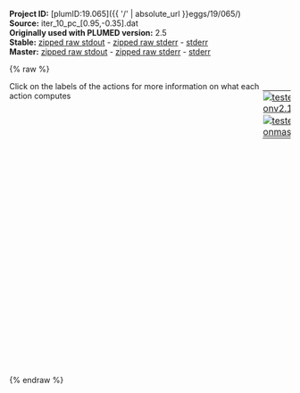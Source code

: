 **Project ID:** [plumID:19.065]({{ '/' | absolute_url }}eggs/19/065/)  
**Source:** iter_10_pc_[0.95,-0.35].dat  
**Originally used with PLUMED version:** 2.5  
**Stable:** [zipped raw stdout](iter_10_pc_[0.95,-0.35].dat.plumed.stdout.txt.zip) - [zipped raw stderr](iter_10_pc_[0.95,-0.35].dat.plumed.stderr.txt.zip) - [stderr](iter_10_pc_[0.95,-0.35].dat.plumed.stderr)  
**Master:** [zipped raw stdout](iter_10_pc_[0.95,-0.35].dat.plumed_master.stdout.txt.zip) - [zipped raw stderr](iter_10_pc_[0.95,-0.35].dat.plumed_master.stderr.txt.zip) - [stderr](iter_10_pc_[0.95,-0.35].dat.plumed_master.stderr)  

{% raw %}
<div style="width: 100%; float:left">
<div style="width: 90%; float:left" id="value_details_data/iter_10_pc_[0.95,-0.35].dat"> Click on the labels of the actions for more information on what each action computes </div>
<div style="width: 10%; float:left"><table><tr><td style="padding:1px"><a href="iter_10_pc_[0.95,-0.35].dat.plumed.stderr"><img src="https://img.shields.io/badge/v2.10-passing-green.svg" alt="tested onv2.10" /></a></td></tr><tr><td style="padding:1px"><a href="iter_10_pc_[0.95,-0.35].dat.plumed_master.stderr"><img src="https://img.shields.io/badge/master-passing-green.svg" alt="tested onmaster" /></a></td></tr></table></div></div>
<pre style="width=97%;">
<b name="data/iter_10_pc_[0.95,-0.35].datcom_1" onclick='showPath("data/iter_10_pc_[0.95,-0.35].dat","data/iter_10_pc_[0.95,-0.35].datcom_1","data/iter_10_pc_[0.95,-0.35].datcom_1","violet")'>com_1</b><span style="display:none;" id="data/iter_10_pc_[0.95,-0.35].datcom_1">The COM action with label <b>com_1</b> calculates the following quantities:<table  align="center" frame="void" width="95%" cellpadding="5%"><tr><td width="5%"><b> Quantity </b>  </td><td width="5%"><b> Type </b>  </td><td><b> Description </b> </td></tr><tr><td width="5%">com_1</td><td width="5%"><font color="violet">atoms</font></td><td>virtual atom calculated by COM action</td></tr></table></span>: <span class="plumedtooltip" style="color:green">COM<span class="right">Calculate the center of mass for a group of atoms. <a href="https://www.plumed.org/doc-master/user-doc/html/_c_o_m.html" style="color:green">More details</a><i></i></span></span> <span class="plumedtooltip">ATOMS<span class="right">the list of atoms which are involved the virtual atom's definition<i></i></span></span>=2,5,7,9,15,17,19
<b name="data/iter_10_pc_[0.95,-0.35].datp_com" onclick='showPath("data/iter_10_pc_[0.95,-0.35].dat","data/iter_10_pc_[0.95,-0.35].datp_com","data/iter_10_pc_[0.95,-0.35].datp_com","black")'>p_com</b><span style="display:none;" id="data/iter_10_pc_[0.95,-0.35].datp_com">The POSITION action with label <b>p_com</b> calculates the following quantities:<table  align="center" frame="void" width="95%" cellpadding="5%"><tr><td width="5%"><b> Quantity </b>  </td><td width="5%"><b> Type </b>  </td><td><b> Description </b> </td></tr><tr><td width="5%">p_com.x</td><td width="5%"><font color="black">scalar</font></td><td>the x-component of the atom position</td></tr><tr><td width="5%">p_com.y</td><td width="5%"><font color="black">scalar</font></td><td>the y-component of the atom position</td></tr><tr><td width="5%">p_com.z</td><td width="5%"><font color="black">scalar</font></td><td>the z-component of the atom position</td></tr></table></span>: <span class="plumedtooltip" style="color:green">POSITION<span class="right">Calculate the components of the position of an atom. <a href="https://www.plumed.org/doc-master/user-doc/html/_p_o_s_i_t_i_o_n.html" style="color:green">More details</a><i></i></span></span> <span class="plumedtooltip">ATOM<span class="right">the atom number<i></i></span></span>=<b name="data/iter_10_pc_[0.95,-0.35].datcom_1">com_1</b>
<b name="data/iter_10_pc_[0.95,-0.35].datp_0" onclick='showPath("data/iter_10_pc_[0.95,-0.35].dat","data/iter_10_pc_[0.95,-0.35].datp_0","data/iter_10_pc_[0.95,-0.35].datp_0","black")'>p_0</b><span style="display:none;" id="data/iter_10_pc_[0.95,-0.35].datp_0">The POSITION action with label <b>p_0</b> calculates the following quantities:<table  align="center" frame="void" width="95%" cellpadding="5%"><tr><td width="5%"><b> Quantity </b>  </td><td width="5%"><b> Type </b>  </td><td><b> Description </b> </td></tr><tr><td width="5%">p_0.x</td><td width="5%"><font color="black">scalar</font></td><td>the x-component of the atom position</td></tr><tr><td width="5%">p_0.y</td><td width="5%"><font color="black">scalar</font></td><td>the y-component of the atom position</td></tr><tr><td width="5%">p_0.z</td><td width="5%"><font color="black">scalar</font></td><td>the z-component of the atom position</td></tr></table></span>: <span class="plumedtooltip" style="color:green">POSITION<span class="right">Calculate the components of the position of an atom. <a href="https://www.plumed.org/doc-master/user-doc/html/_p_o_s_i_t_i_o_n.html" style="color:green">More details</a><i></i></span></span> <span class="plumedtooltip">ATOM<span class="right">the atom number<i></i></span></span>=2
<b name="data/iter_10_pc_[0.95,-0.35].datp_1" onclick='showPath("data/iter_10_pc_[0.95,-0.35].dat","data/iter_10_pc_[0.95,-0.35].datp_1","data/iter_10_pc_[0.95,-0.35].datp_1","black")'>p_1</b><span style="display:none;" id="data/iter_10_pc_[0.95,-0.35].datp_1">The POSITION action with label <b>p_1</b> calculates the following quantities:<table  align="center" frame="void" width="95%" cellpadding="5%"><tr><td width="5%"><b> Quantity </b>  </td><td width="5%"><b> Type </b>  </td><td><b> Description </b> </td></tr><tr><td width="5%">p_1.x</td><td width="5%"><font color="black">scalar</font></td><td>the x-component of the atom position</td></tr><tr><td width="5%">p_1.y</td><td width="5%"><font color="black">scalar</font></td><td>the y-component of the atom position</td></tr><tr><td width="5%">p_1.z</td><td width="5%"><font color="black">scalar</font></td><td>the z-component of the atom position</td></tr></table></span>: <span class="plumedtooltip" style="color:green">POSITION<span class="right">Calculate the components of the position of an atom. <a href="https://www.plumed.org/doc-master/user-doc/html/_p_o_s_i_t_i_o_n.html" style="color:green">More details</a><i></i></span></span> <span class="plumedtooltip">ATOM<span class="right">the atom number<i></i></span></span>=5
<b name="data/iter_10_pc_[0.95,-0.35].datp_2" onclick='showPath("data/iter_10_pc_[0.95,-0.35].dat","data/iter_10_pc_[0.95,-0.35].datp_2","data/iter_10_pc_[0.95,-0.35].datp_2","black")'>p_2</b><span style="display:none;" id="data/iter_10_pc_[0.95,-0.35].datp_2">The POSITION action with label <b>p_2</b> calculates the following quantities:<table  align="center" frame="void" width="95%" cellpadding="5%"><tr><td width="5%"><b> Quantity </b>  </td><td width="5%"><b> Type </b>  </td><td><b> Description </b> </td></tr><tr><td width="5%">p_2.x</td><td width="5%"><font color="black">scalar</font></td><td>the x-component of the atom position</td></tr><tr><td width="5%">p_2.y</td><td width="5%"><font color="black">scalar</font></td><td>the y-component of the atom position</td></tr><tr><td width="5%">p_2.z</td><td width="5%"><font color="black">scalar</font></td><td>the z-component of the atom position</td></tr></table></span>: <span class="plumedtooltip" style="color:green">POSITION<span class="right">Calculate the components of the position of an atom. <a href="https://www.plumed.org/doc-master/user-doc/html/_p_o_s_i_t_i_o_n.html" style="color:green">More details</a><i></i></span></span> <span class="plumedtooltip">ATOM<span class="right">the atom number<i></i></span></span>=7
<b name="data/iter_10_pc_[0.95,-0.35].datp_3" onclick='showPath("data/iter_10_pc_[0.95,-0.35].dat","data/iter_10_pc_[0.95,-0.35].datp_3","data/iter_10_pc_[0.95,-0.35].datp_3","black")'>p_3</b><span style="display:none;" id="data/iter_10_pc_[0.95,-0.35].datp_3">The POSITION action with label <b>p_3</b> calculates the following quantities:<table  align="center" frame="void" width="95%" cellpadding="5%"><tr><td width="5%"><b> Quantity </b>  </td><td width="5%"><b> Type </b>  </td><td><b> Description </b> </td></tr><tr><td width="5%">p_3.x</td><td width="5%"><font color="black">scalar</font></td><td>the x-component of the atom position</td></tr><tr><td width="5%">p_3.y</td><td width="5%"><font color="black">scalar</font></td><td>the y-component of the atom position</td></tr><tr><td width="5%">p_3.z</td><td width="5%"><font color="black">scalar</font></td><td>the z-component of the atom position</td></tr></table></span>: <span class="plumedtooltip" style="color:green">POSITION<span class="right">Calculate the components of the position of an atom. <a href="https://www.plumed.org/doc-master/user-doc/html/_p_o_s_i_t_i_o_n.html" style="color:green">More details</a><i></i></span></span> <span class="plumedtooltip">ATOM<span class="right">the atom number<i></i></span></span>=9
<b name="data/iter_10_pc_[0.95,-0.35].datp_4" onclick='showPath("data/iter_10_pc_[0.95,-0.35].dat","data/iter_10_pc_[0.95,-0.35].datp_4","data/iter_10_pc_[0.95,-0.35].datp_4","black")'>p_4</b><span style="display:none;" id="data/iter_10_pc_[0.95,-0.35].datp_4">The POSITION action with label <b>p_4</b> calculates the following quantities:<table  align="center" frame="void" width="95%" cellpadding="5%"><tr><td width="5%"><b> Quantity </b>  </td><td width="5%"><b> Type </b>  </td><td><b> Description </b> </td></tr><tr><td width="5%">p_4.x</td><td width="5%"><font color="black">scalar</font></td><td>the x-component of the atom position</td></tr><tr><td width="5%">p_4.y</td><td width="5%"><font color="black">scalar</font></td><td>the y-component of the atom position</td></tr><tr><td width="5%">p_4.z</td><td width="5%"><font color="black">scalar</font></td><td>the z-component of the atom position</td></tr></table></span>: <span class="plumedtooltip" style="color:green">POSITION<span class="right">Calculate the components of the position of an atom. <a href="https://www.plumed.org/doc-master/user-doc/html/_p_o_s_i_t_i_o_n.html" style="color:green">More details</a><i></i></span></span> <span class="plumedtooltip">ATOM<span class="right">the atom number<i></i></span></span>=15
<b name="data/iter_10_pc_[0.95,-0.35].datp_5" onclick='showPath("data/iter_10_pc_[0.95,-0.35].dat","data/iter_10_pc_[0.95,-0.35].datp_5","data/iter_10_pc_[0.95,-0.35].datp_5","black")'>p_5</b><span style="display:none;" id="data/iter_10_pc_[0.95,-0.35].datp_5">The POSITION action with label <b>p_5</b> calculates the following quantities:<table  align="center" frame="void" width="95%" cellpadding="5%"><tr><td width="5%"><b> Quantity </b>  </td><td width="5%"><b> Type </b>  </td><td><b> Description </b> </td></tr><tr><td width="5%">p_5.x</td><td width="5%"><font color="black">scalar</font></td><td>the x-component of the atom position</td></tr><tr><td width="5%">p_5.y</td><td width="5%"><font color="black">scalar</font></td><td>the y-component of the atom position</td></tr><tr><td width="5%">p_5.z</td><td width="5%"><font color="black">scalar</font></td><td>the z-component of the atom position</td></tr></table></span>: <span class="plumedtooltip" style="color:green">POSITION<span class="right">Calculate the components of the position of an atom. <a href="https://www.plumed.org/doc-master/user-doc/html/_p_o_s_i_t_i_o_n.html" style="color:green">More details</a><i></i></span></span> <span class="plumedtooltip">ATOM<span class="right">the atom number<i></i></span></span>=17
<b name="data/iter_10_pc_[0.95,-0.35].datp_6" onclick='showPath("data/iter_10_pc_[0.95,-0.35].dat","data/iter_10_pc_[0.95,-0.35].datp_6","data/iter_10_pc_[0.95,-0.35].datp_6","black")'>p_6</b><span style="display:none;" id="data/iter_10_pc_[0.95,-0.35].datp_6">The POSITION action with label <b>p_6</b> calculates the following quantities:<table  align="center" frame="void" width="95%" cellpadding="5%"><tr><td width="5%"><b> Quantity </b>  </td><td width="5%"><b> Type </b>  </td><td><b> Description </b> </td></tr><tr><td width="5%">p_6.x</td><td width="5%"><font color="black">scalar</font></td><td>the x-component of the atom position</td></tr><tr><td width="5%">p_6.y</td><td width="5%"><font color="black">scalar</font></td><td>the y-component of the atom position</td></tr><tr><td width="5%">p_6.z</td><td width="5%"><font color="black">scalar</font></td><td>the z-component of the atom position</td></tr></table></span>: <span class="plumedtooltip" style="color:green">POSITION<span class="right">Calculate the components of the position of an atom. <a href="https://www.plumed.org/doc-master/user-doc/html/_p_o_s_i_t_i_o_n.html" style="color:green">More details</a><i></i></span></span> <span class="plumedtooltip">ATOM<span class="right">the atom number<i></i></span></span>=19
<b name="data/iter_10_pc_[0.95,-0.35].datl_0_out_0" onclick='showPath("data/iter_10_pc_[0.95,-0.35].dat","data/iter_10_pc_[0.95,-0.35].datl_0_out_0","data/iter_10_pc_[0.95,-0.35].datl_0_out_0","black")'>l_0_out_0</b><span style="display:none;" id="data/iter_10_pc_[0.95,-0.35].datl_0_out_0">The COMBINE action with label <b>l_0_out_0</b> calculates the following quantities:<table  align="center" frame="void" width="95%" cellpadding="5%"><tr><td width="5%"><b> Quantity </b>  </td><td width="5%"><b> Type </b>  </td><td><b> Description </b> </td></tr><tr><td width="5%">l_0_out_0</td><td width="5%"><font color="black">scalar</font></td><td>a linear compbination</td></tr></table></span>: <span class="plumedtooltip" style="color:green">COMBINE<span class="right">Calculate a polynomial combination of a set of other variables. <a href="https://www.plumed.org/doc-master/user-doc/html/_c_o_m_b_i_n_e.html" style="color:green">More details</a><i></i></span></span> <span class="plumedtooltip">PERIODIC<span class="right">if the output of your function is periodic then you should specify the periodicity of the function<i></i></span></span>=NO <span class="plumedtooltip">COEFFICIENTS<span class="right"> the coefficients of the arguments in your function<i></i></span></span>=2.000000,-2.000000 <span class="plumedtooltip">ARG<span class="right">the values input to this function<i></i></span></span>=<b name="data/iter_10_pc_[0.95,-0.35].datp_0">p_0.x</b>,<b name="data/iter_10_pc_[0.95,-0.35].datp_com">p_com.x</b>
<b name="data/iter_10_pc_[0.95,-0.35].datl_0_out_1" onclick='showPath("data/iter_10_pc_[0.95,-0.35].dat","data/iter_10_pc_[0.95,-0.35].datl_0_out_1","data/iter_10_pc_[0.95,-0.35].datl_0_out_1","black")'>l_0_out_1</b><span style="display:none;" id="data/iter_10_pc_[0.95,-0.35].datl_0_out_1">The COMBINE action with label <b>l_0_out_1</b> calculates the following quantities:<table  align="center" frame="void" width="95%" cellpadding="5%"><tr><td width="5%"><b> Quantity </b>  </td><td width="5%"><b> Type </b>  </td><td><b> Description </b> </td></tr><tr><td width="5%">l_0_out_1</td><td width="5%"><font color="black">scalar</font></td><td>a linear compbination</td></tr></table></span>: <span class="plumedtooltip" style="color:green">COMBINE<span class="right">Calculate a polynomial combination of a set of other variables. <a href="https://www.plumed.org/doc-master/user-doc/html/_c_o_m_b_i_n_e.html" style="color:green">More details</a><i></i></span></span> <span class="plumedtooltip">PERIODIC<span class="right">if the output of your function is periodic then you should specify the periodicity of the function<i></i></span></span>=NO <span class="plumedtooltip">COEFFICIENTS<span class="right"> the coefficients of the arguments in your function<i></i></span></span>=2.000000,-2.000000 <span class="plumedtooltip">ARG<span class="right">the values input to this function<i></i></span></span>=<b name="data/iter_10_pc_[0.95,-0.35].datp_0">p_0.y</b>,<b name="data/iter_10_pc_[0.95,-0.35].datp_com">p_com.y</b>
<b name="data/iter_10_pc_[0.95,-0.35].datl_0_out_2" onclick='showPath("data/iter_10_pc_[0.95,-0.35].dat","data/iter_10_pc_[0.95,-0.35].datl_0_out_2","data/iter_10_pc_[0.95,-0.35].datl_0_out_2","black")'>l_0_out_2</b><span style="display:none;" id="data/iter_10_pc_[0.95,-0.35].datl_0_out_2">The COMBINE action with label <b>l_0_out_2</b> calculates the following quantities:<table  align="center" frame="void" width="95%" cellpadding="5%"><tr><td width="5%"><b> Quantity </b>  </td><td width="5%"><b> Type </b>  </td><td><b> Description </b> </td></tr><tr><td width="5%">l_0_out_2</td><td width="5%"><font color="black">scalar</font></td><td>a linear compbination</td></tr></table></span>: <span class="plumedtooltip" style="color:green">COMBINE<span class="right">Calculate a polynomial combination of a set of other variables. <a href="https://www.plumed.org/doc-master/user-doc/html/_c_o_m_b_i_n_e.html" style="color:green">More details</a><i></i></span></span> <span class="plumedtooltip">PERIODIC<span class="right">if the output of your function is periodic then you should specify the periodicity of the function<i></i></span></span>=NO <span class="plumedtooltip">COEFFICIENTS<span class="right"> the coefficients of the arguments in your function<i></i></span></span>=2.000000,-2.000000 <span class="plumedtooltip">ARG<span class="right">the values input to this function<i></i></span></span>=<b name="data/iter_10_pc_[0.95,-0.35].datp_0">p_0.z</b>,<b name="data/iter_10_pc_[0.95,-0.35].datp_com">p_com.z</b>
<b name="data/iter_10_pc_[0.95,-0.35].datl_0_out_3" onclick='showPath("data/iter_10_pc_[0.95,-0.35].dat","data/iter_10_pc_[0.95,-0.35].datl_0_out_3","data/iter_10_pc_[0.95,-0.35].datl_0_out_3","black")'>l_0_out_3</b><span style="display:none;" id="data/iter_10_pc_[0.95,-0.35].datl_0_out_3">The COMBINE action with label <b>l_0_out_3</b> calculates the following quantities:<table  align="center" frame="void" width="95%" cellpadding="5%"><tr><td width="5%"><b> Quantity </b>  </td><td width="5%"><b> Type </b>  </td><td><b> Description </b> </td></tr><tr><td width="5%">l_0_out_3</td><td width="5%"><font color="black">scalar</font></td><td>a linear compbination</td></tr></table></span>: <span class="plumedtooltip" style="color:green">COMBINE<span class="right">Calculate a polynomial combination of a set of other variables. <a href="https://www.plumed.org/doc-master/user-doc/html/_c_o_m_b_i_n_e.html" style="color:green">More details</a><i></i></span></span> <span class="plumedtooltip">PERIODIC<span class="right">if the output of your function is periodic then you should specify the periodicity of the function<i></i></span></span>=NO <span class="plumedtooltip">COEFFICIENTS<span class="right"> the coefficients of the arguments in your function<i></i></span></span>=2.000000,-2.000000 <span class="plumedtooltip">ARG<span class="right">the values input to this function<i></i></span></span>=<b name="data/iter_10_pc_[0.95,-0.35].datp_1">p_1.x</b>,<b name="data/iter_10_pc_[0.95,-0.35].datp_com">p_com.x</b>
<b name="data/iter_10_pc_[0.95,-0.35].datl_0_out_4" onclick='showPath("data/iter_10_pc_[0.95,-0.35].dat","data/iter_10_pc_[0.95,-0.35].datl_0_out_4","data/iter_10_pc_[0.95,-0.35].datl_0_out_4","black")'>l_0_out_4</b><span style="display:none;" id="data/iter_10_pc_[0.95,-0.35].datl_0_out_4">The COMBINE action with label <b>l_0_out_4</b> calculates the following quantities:<table  align="center" frame="void" width="95%" cellpadding="5%"><tr><td width="5%"><b> Quantity </b>  </td><td width="5%"><b> Type </b>  </td><td><b> Description </b> </td></tr><tr><td width="5%">l_0_out_4</td><td width="5%"><font color="black">scalar</font></td><td>a linear compbination</td></tr></table></span>: <span class="plumedtooltip" style="color:green">COMBINE<span class="right">Calculate a polynomial combination of a set of other variables. <a href="https://www.plumed.org/doc-master/user-doc/html/_c_o_m_b_i_n_e.html" style="color:green">More details</a><i></i></span></span> <span class="plumedtooltip">PERIODIC<span class="right">if the output of your function is periodic then you should specify the periodicity of the function<i></i></span></span>=NO <span class="plumedtooltip">COEFFICIENTS<span class="right"> the coefficients of the arguments in your function<i></i></span></span>=2.000000,-2.000000 <span class="plumedtooltip">ARG<span class="right">the values input to this function<i></i></span></span>=<b name="data/iter_10_pc_[0.95,-0.35].datp_1">p_1.y</b>,<b name="data/iter_10_pc_[0.95,-0.35].datp_com">p_com.y</b>
<b name="data/iter_10_pc_[0.95,-0.35].datl_0_out_5" onclick='showPath("data/iter_10_pc_[0.95,-0.35].dat","data/iter_10_pc_[0.95,-0.35].datl_0_out_5","data/iter_10_pc_[0.95,-0.35].datl_0_out_5","black")'>l_0_out_5</b><span style="display:none;" id="data/iter_10_pc_[0.95,-0.35].datl_0_out_5">The COMBINE action with label <b>l_0_out_5</b> calculates the following quantities:<table  align="center" frame="void" width="95%" cellpadding="5%"><tr><td width="5%"><b> Quantity </b>  </td><td width="5%"><b> Type </b>  </td><td><b> Description </b> </td></tr><tr><td width="5%">l_0_out_5</td><td width="5%"><font color="black">scalar</font></td><td>a linear compbination</td></tr></table></span>: <span class="plumedtooltip" style="color:green">COMBINE<span class="right">Calculate a polynomial combination of a set of other variables. <a href="https://www.plumed.org/doc-master/user-doc/html/_c_o_m_b_i_n_e.html" style="color:green">More details</a><i></i></span></span> <span class="plumedtooltip">PERIODIC<span class="right">if the output of your function is periodic then you should specify the periodicity of the function<i></i></span></span>=NO <span class="plumedtooltip">COEFFICIENTS<span class="right"> the coefficients of the arguments in your function<i></i></span></span>=2.000000,-2.000000 <span class="plumedtooltip">ARG<span class="right">the values input to this function<i></i></span></span>=<b name="data/iter_10_pc_[0.95,-0.35].datp_1">p_1.z</b>,<b name="data/iter_10_pc_[0.95,-0.35].datp_com">p_com.z</b>
<b name="data/iter_10_pc_[0.95,-0.35].datl_0_out_6" onclick='showPath("data/iter_10_pc_[0.95,-0.35].dat","data/iter_10_pc_[0.95,-0.35].datl_0_out_6","data/iter_10_pc_[0.95,-0.35].datl_0_out_6","black")'>l_0_out_6</b><span style="display:none;" id="data/iter_10_pc_[0.95,-0.35].datl_0_out_6">The COMBINE action with label <b>l_0_out_6</b> calculates the following quantities:<table  align="center" frame="void" width="95%" cellpadding="5%"><tr><td width="5%"><b> Quantity </b>  </td><td width="5%"><b> Type </b>  </td><td><b> Description </b> </td></tr><tr><td width="5%">l_0_out_6</td><td width="5%"><font color="black">scalar</font></td><td>a linear compbination</td></tr></table></span>: <span class="plumedtooltip" style="color:green">COMBINE<span class="right">Calculate a polynomial combination of a set of other variables. <a href="https://www.plumed.org/doc-master/user-doc/html/_c_o_m_b_i_n_e.html" style="color:green">More details</a><i></i></span></span> <span class="plumedtooltip">PERIODIC<span class="right">if the output of your function is periodic then you should specify the periodicity of the function<i></i></span></span>=NO <span class="plumedtooltip">COEFFICIENTS<span class="right"> the coefficients of the arguments in your function<i></i></span></span>=2.000000,-2.000000 <span class="plumedtooltip">ARG<span class="right">the values input to this function<i></i></span></span>=<b name="data/iter_10_pc_[0.95,-0.35].datp_2">p_2.x</b>,<b name="data/iter_10_pc_[0.95,-0.35].datp_com">p_com.x</b>
<b name="data/iter_10_pc_[0.95,-0.35].datl_0_out_7" onclick='showPath("data/iter_10_pc_[0.95,-0.35].dat","data/iter_10_pc_[0.95,-0.35].datl_0_out_7","data/iter_10_pc_[0.95,-0.35].datl_0_out_7","black")'>l_0_out_7</b><span style="display:none;" id="data/iter_10_pc_[0.95,-0.35].datl_0_out_7">The COMBINE action with label <b>l_0_out_7</b> calculates the following quantities:<table  align="center" frame="void" width="95%" cellpadding="5%"><tr><td width="5%"><b> Quantity </b>  </td><td width="5%"><b> Type </b>  </td><td><b> Description </b> </td></tr><tr><td width="5%">l_0_out_7</td><td width="5%"><font color="black">scalar</font></td><td>a linear compbination</td></tr></table></span>: <span class="plumedtooltip" style="color:green">COMBINE<span class="right">Calculate a polynomial combination of a set of other variables. <a href="https://www.plumed.org/doc-master/user-doc/html/_c_o_m_b_i_n_e.html" style="color:green">More details</a><i></i></span></span> <span class="plumedtooltip">PERIODIC<span class="right">if the output of your function is periodic then you should specify the periodicity of the function<i></i></span></span>=NO <span class="plumedtooltip">COEFFICIENTS<span class="right"> the coefficients of the arguments in your function<i></i></span></span>=2.000000,-2.000000 <span class="plumedtooltip">ARG<span class="right">the values input to this function<i></i></span></span>=<b name="data/iter_10_pc_[0.95,-0.35].datp_2">p_2.y</b>,<b name="data/iter_10_pc_[0.95,-0.35].datp_com">p_com.y</b>
<b name="data/iter_10_pc_[0.95,-0.35].datl_0_out_8" onclick='showPath("data/iter_10_pc_[0.95,-0.35].dat","data/iter_10_pc_[0.95,-0.35].datl_0_out_8","data/iter_10_pc_[0.95,-0.35].datl_0_out_8","black")'>l_0_out_8</b><span style="display:none;" id="data/iter_10_pc_[0.95,-0.35].datl_0_out_8">The COMBINE action with label <b>l_0_out_8</b> calculates the following quantities:<table  align="center" frame="void" width="95%" cellpadding="5%"><tr><td width="5%"><b> Quantity </b>  </td><td width="5%"><b> Type </b>  </td><td><b> Description </b> </td></tr><tr><td width="5%">l_0_out_8</td><td width="5%"><font color="black">scalar</font></td><td>a linear compbination</td></tr></table></span>: <span class="plumedtooltip" style="color:green">COMBINE<span class="right">Calculate a polynomial combination of a set of other variables. <a href="https://www.plumed.org/doc-master/user-doc/html/_c_o_m_b_i_n_e.html" style="color:green">More details</a><i></i></span></span> <span class="plumedtooltip">PERIODIC<span class="right">if the output of your function is periodic then you should specify the periodicity of the function<i></i></span></span>=NO <span class="plumedtooltip">COEFFICIENTS<span class="right"> the coefficients of the arguments in your function<i></i></span></span>=2.000000,-2.000000 <span class="plumedtooltip">ARG<span class="right">the values input to this function<i></i></span></span>=<b name="data/iter_10_pc_[0.95,-0.35].datp_2">p_2.z</b>,<b name="data/iter_10_pc_[0.95,-0.35].datp_com">p_com.z</b>
<b name="data/iter_10_pc_[0.95,-0.35].datl_0_out_9" onclick='showPath("data/iter_10_pc_[0.95,-0.35].dat","data/iter_10_pc_[0.95,-0.35].datl_0_out_9","data/iter_10_pc_[0.95,-0.35].datl_0_out_9","black")'>l_0_out_9</b><span style="display:none;" id="data/iter_10_pc_[0.95,-0.35].datl_0_out_9">The COMBINE action with label <b>l_0_out_9</b> calculates the following quantities:<table  align="center" frame="void" width="95%" cellpadding="5%"><tr><td width="5%"><b> Quantity </b>  </td><td width="5%"><b> Type </b>  </td><td><b> Description </b> </td></tr><tr><td width="5%">l_0_out_9</td><td width="5%"><font color="black">scalar</font></td><td>a linear compbination</td></tr></table></span>: <span class="plumedtooltip" style="color:green">COMBINE<span class="right">Calculate a polynomial combination of a set of other variables. <a href="https://www.plumed.org/doc-master/user-doc/html/_c_o_m_b_i_n_e.html" style="color:green">More details</a><i></i></span></span> <span class="plumedtooltip">PERIODIC<span class="right">if the output of your function is periodic then you should specify the periodicity of the function<i></i></span></span>=NO <span class="plumedtooltip">COEFFICIENTS<span class="right"> the coefficients of the arguments in your function<i></i></span></span>=2.000000,-2.000000 <span class="plumedtooltip">ARG<span class="right">the values input to this function<i></i></span></span>=<b name="data/iter_10_pc_[0.95,-0.35].datp_3">p_3.x</b>,<b name="data/iter_10_pc_[0.95,-0.35].datp_com">p_com.x</b>
<b name="data/iter_10_pc_[0.95,-0.35].datl_0_out_10" onclick='showPath("data/iter_10_pc_[0.95,-0.35].dat","data/iter_10_pc_[0.95,-0.35].datl_0_out_10","data/iter_10_pc_[0.95,-0.35].datl_0_out_10","black")'>l_0_out_10</b><span style="display:none;" id="data/iter_10_pc_[0.95,-0.35].datl_0_out_10">The COMBINE action with label <b>l_0_out_10</b> calculates the following quantities:<table  align="center" frame="void" width="95%" cellpadding="5%"><tr><td width="5%"><b> Quantity </b>  </td><td width="5%"><b> Type </b>  </td><td><b> Description </b> </td></tr><tr><td width="5%">l_0_out_10</td><td width="5%"><font color="black">scalar</font></td><td>a linear compbination</td></tr></table></span>: <span class="plumedtooltip" style="color:green">COMBINE<span class="right">Calculate a polynomial combination of a set of other variables. <a href="https://www.plumed.org/doc-master/user-doc/html/_c_o_m_b_i_n_e.html" style="color:green">More details</a><i></i></span></span> <span class="plumedtooltip">PERIODIC<span class="right">if the output of your function is periodic then you should specify the periodicity of the function<i></i></span></span>=NO <span class="plumedtooltip">COEFFICIENTS<span class="right"> the coefficients of the arguments in your function<i></i></span></span>=2.000000,-2.000000 <span class="plumedtooltip">ARG<span class="right">the values input to this function<i></i></span></span>=<b name="data/iter_10_pc_[0.95,-0.35].datp_3">p_3.y</b>,<b name="data/iter_10_pc_[0.95,-0.35].datp_com">p_com.y</b>
<b name="data/iter_10_pc_[0.95,-0.35].datl_0_out_11" onclick='showPath("data/iter_10_pc_[0.95,-0.35].dat","data/iter_10_pc_[0.95,-0.35].datl_0_out_11","data/iter_10_pc_[0.95,-0.35].datl_0_out_11","black")'>l_0_out_11</b><span style="display:none;" id="data/iter_10_pc_[0.95,-0.35].datl_0_out_11">The COMBINE action with label <b>l_0_out_11</b> calculates the following quantities:<table  align="center" frame="void" width="95%" cellpadding="5%"><tr><td width="5%"><b> Quantity </b>  </td><td width="5%"><b> Type </b>  </td><td><b> Description </b> </td></tr><tr><td width="5%">l_0_out_11</td><td width="5%"><font color="black">scalar</font></td><td>a linear compbination</td></tr></table></span>: <span class="plumedtooltip" style="color:green">COMBINE<span class="right">Calculate a polynomial combination of a set of other variables. <a href="https://www.plumed.org/doc-master/user-doc/html/_c_o_m_b_i_n_e.html" style="color:green">More details</a><i></i></span></span> <span class="plumedtooltip">PERIODIC<span class="right">if the output of your function is periodic then you should specify the periodicity of the function<i></i></span></span>=NO <span class="plumedtooltip">COEFFICIENTS<span class="right"> the coefficients of the arguments in your function<i></i></span></span>=2.000000,-2.000000 <span class="plumedtooltip">ARG<span class="right">the values input to this function<i></i></span></span>=<b name="data/iter_10_pc_[0.95,-0.35].datp_3">p_3.z</b>,<b name="data/iter_10_pc_[0.95,-0.35].datp_com">p_com.z</b>
<b name="data/iter_10_pc_[0.95,-0.35].datl_0_out_12" onclick='showPath("data/iter_10_pc_[0.95,-0.35].dat","data/iter_10_pc_[0.95,-0.35].datl_0_out_12","data/iter_10_pc_[0.95,-0.35].datl_0_out_12","black")'>l_0_out_12</b><span style="display:none;" id="data/iter_10_pc_[0.95,-0.35].datl_0_out_12">The COMBINE action with label <b>l_0_out_12</b> calculates the following quantities:<table  align="center" frame="void" width="95%" cellpadding="5%"><tr><td width="5%"><b> Quantity </b>  </td><td width="5%"><b> Type </b>  </td><td><b> Description </b> </td></tr><tr><td width="5%">l_0_out_12</td><td width="5%"><font color="black">scalar</font></td><td>a linear compbination</td></tr></table></span>: <span class="plumedtooltip" style="color:green">COMBINE<span class="right">Calculate a polynomial combination of a set of other variables. <a href="https://www.plumed.org/doc-master/user-doc/html/_c_o_m_b_i_n_e.html" style="color:green">More details</a><i></i></span></span> <span class="plumedtooltip">PERIODIC<span class="right">if the output of your function is periodic then you should specify the periodicity of the function<i></i></span></span>=NO <span class="plumedtooltip">COEFFICIENTS<span class="right"> the coefficients of the arguments in your function<i></i></span></span>=2.000000,-2.000000 <span class="plumedtooltip">ARG<span class="right">the values input to this function<i></i></span></span>=<b name="data/iter_10_pc_[0.95,-0.35].datp_4">p_4.x</b>,<b name="data/iter_10_pc_[0.95,-0.35].datp_com">p_com.x</b>
<b name="data/iter_10_pc_[0.95,-0.35].datl_0_out_13" onclick='showPath("data/iter_10_pc_[0.95,-0.35].dat","data/iter_10_pc_[0.95,-0.35].datl_0_out_13","data/iter_10_pc_[0.95,-0.35].datl_0_out_13","black")'>l_0_out_13</b><span style="display:none;" id="data/iter_10_pc_[0.95,-0.35].datl_0_out_13">The COMBINE action with label <b>l_0_out_13</b> calculates the following quantities:<table  align="center" frame="void" width="95%" cellpadding="5%"><tr><td width="5%"><b> Quantity </b>  </td><td width="5%"><b> Type </b>  </td><td><b> Description </b> </td></tr><tr><td width="5%">l_0_out_13</td><td width="5%"><font color="black">scalar</font></td><td>a linear compbination</td></tr></table></span>: <span class="plumedtooltip" style="color:green">COMBINE<span class="right">Calculate a polynomial combination of a set of other variables. <a href="https://www.plumed.org/doc-master/user-doc/html/_c_o_m_b_i_n_e.html" style="color:green">More details</a><i></i></span></span> <span class="plumedtooltip">PERIODIC<span class="right">if the output of your function is periodic then you should specify the periodicity of the function<i></i></span></span>=NO <span class="plumedtooltip">COEFFICIENTS<span class="right"> the coefficients of the arguments in your function<i></i></span></span>=2.000000,-2.000000 <span class="plumedtooltip">ARG<span class="right">the values input to this function<i></i></span></span>=<b name="data/iter_10_pc_[0.95,-0.35].datp_4">p_4.y</b>,<b name="data/iter_10_pc_[0.95,-0.35].datp_com">p_com.y</b>
<b name="data/iter_10_pc_[0.95,-0.35].datl_0_out_14" onclick='showPath("data/iter_10_pc_[0.95,-0.35].dat","data/iter_10_pc_[0.95,-0.35].datl_0_out_14","data/iter_10_pc_[0.95,-0.35].datl_0_out_14","black")'>l_0_out_14</b><span style="display:none;" id="data/iter_10_pc_[0.95,-0.35].datl_0_out_14">The COMBINE action with label <b>l_0_out_14</b> calculates the following quantities:<table  align="center" frame="void" width="95%" cellpadding="5%"><tr><td width="5%"><b> Quantity </b>  </td><td width="5%"><b> Type </b>  </td><td><b> Description </b> </td></tr><tr><td width="5%">l_0_out_14</td><td width="5%"><font color="black">scalar</font></td><td>a linear compbination</td></tr></table></span>: <span class="plumedtooltip" style="color:green">COMBINE<span class="right">Calculate a polynomial combination of a set of other variables. <a href="https://www.plumed.org/doc-master/user-doc/html/_c_o_m_b_i_n_e.html" style="color:green">More details</a><i></i></span></span> <span class="plumedtooltip">PERIODIC<span class="right">if the output of your function is periodic then you should specify the periodicity of the function<i></i></span></span>=NO <span class="plumedtooltip">COEFFICIENTS<span class="right"> the coefficients of the arguments in your function<i></i></span></span>=2.000000,-2.000000 <span class="plumedtooltip">ARG<span class="right">the values input to this function<i></i></span></span>=<b name="data/iter_10_pc_[0.95,-0.35].datp_4">p_4.z</b>,<b name="data/iter_10_pc_[0.95,-0.35].datp_com">p_com.z</b>
<b name="data/iter_10_pc_[0.95,-0.35].datl_0_out_15" onclick='showPath("data/iter_10_pc_[0.95,-0.35].dat","data/iter_10_pc_[0.95,-0.35].datl_0_out_15","data/iter_10_pc_[0.95,-0.35].datl_0_out_15","black")'>l_0_out_15</b><span style="display:none;" id="data/iter_10_pc_[0.95,-0.35].datl_0_out_15">The COMBINE action with label <b>l_0_out_15</b> calculates the following quantities:<table  align="center" frame="void" width="95%" cellpadding="5%"><tr><td width="5%"><b> Quantity </b>  </td><td width="5%"><b> Type </b>  </td><td><b> Description </b> </td></tr><tr><td width="5%">l_0_out_15</td><td width="5%"><font color="black">scalar</font></td><td>a linear compbination</td></tr></table></span>: <span class="plumedtooltip" style="color:green">COMBINE<span class="right">Calculate a polynomial combination of a set of other variables. <a href="https://www.plumed.org/doc-master/user-doc/html/_c_o_m_b_i_n_e.html" style="color:green">More details</a><i></i></span></span> <span class="plumedtooltip">PERIODIC<span class="right">if the output of your function is periodic then you should specify the periodicity of the function<i></i></span></span>=NO <span class="plumedtooltip">COEFFICIENTS<span class="right"> the coefficients of the arguments in your function<i></i></span></span>=2.000000,-2.000000 <span class="plumedtooltip">ARG<span class="right">the values input to this function<i></i></span></span>=<b name="data/iter_10_pc_[0.95,-0.35].datp_5">p_5.x</b>,<b name="data/iter_10_pc_[0.95,-0.35].datp_com">p_com.x</b>
<b name="data/iter_10_pc_[0.95,-0.35].datl_0_out_16" onclick='showPath("data/iter_10_pc_[0.95,-0.35].dat","data/iter_10_pc_[0.95,-0.35].datl_0_out_16","data/iter_10_pc_[0.95,-0.35].datl_0_out_16","black")'>l_0_out_16</b><span style="display:none;" id="data/iter_10_pc_[0.95,-0.35].datl_0_out_16">The COMBINE action with label <b>l_0_out_16</b> calculates the following quantities:<table  align="center" frame="void" width="95%" cellpadding="5%"><tr><td width="5%"><b> Quantity </b>  </td><td width="5%"><b> Type </b>  </td><td><b> Description </b> </td></tr><tr><td width="5%">l_0_out_16</td><td width="5%"><font color="black">scalar</font></td><td>a linear compbination</td></tr></table></span>: <span class="plumedtooltip" style="color:green">COMBINE<span class="right">Calculate a polynomial combination of a set of other variables. <a href="https://www.plumed.org/doc-master/user-doc/html/_c_o_m_b_i_n_e.html" style="color:green">More details</a><i></i></span></span> <span class="plumedtooltip">PERIODIC<span class="right">if the output of your function is periodic then you should specify the periodicity of the function<i></i></span></span>=NO <span class="plumedtooltip">COEFFICIENTS<span class="right"> the coefficients of the arguments in your function<i></i></span></span>=2.000000,-2.000000 <span class="plumedtooltip">ARG<span class="right">the values input to this function<i></i></span></span>=<b name="data/iter_10_pc_[0.95,-0.35].datp_5">p_5.y</b>,<b name="data/iter_10_pc_[0.95,-0.35].datp_com">p_com.y</b>
<b name="data/iter_10_pc_[0.95,-0.35].datl_0_out_17" onclick='showPath("data/iter_10_pc_[0.95,-0.35].dat","data/iter_10_pc_[0.95,-0.35].datl_0_out_17","data/iter_10_pc_[0.95,-0.35].datl_0_out_17","black")'>l_0_out_17</b><span style="display:none;" id="data/iter_10_pc_[0.95,-0.35].datl_0_out_17">The COMBINE action with label <b>l_0_out_17</b> calculates the following quantities:<table  align="center" frame="void" width="95%" cellpadding="5%"><tr><td width="5%"><b> Quantity </b>  </td><td width="5%"><b> Type </b>  </td><td><b> Description </b> </td></tr><tr><td width="5%">l_0_out_17</td><td width="5%"><font color="black">scalar</font></td><td>a linear compbination</td></tr></table></span>: <span class="plumedtooltip" style="color:green">COMBINE<span class="right">Calculate a polynomial combination of a set of other variables. <a href="https://www.plumed.org/doc-master/user-doc/html/_c_o_m_b_i_n_e.html" style="color:green">More details</a><i></i></span></span> <span class="plumedtooltip">PERIODIC<span class="right">if the output of your function is periodic then you should specify the periodicity of the function<i></i></span></span>=NO <span class="plumedtooltip">COEFFICIENTS<span class="right"> the coefficients of the arguments in your function<i></i></span></span>=2.000000,-2.000000 <span class="plumedtooltip">ARG<span class="right">the values input to this function<i></i></span></span>=<b name="data/iter_10_pc_[0.95,-0.35].datp_5">p_5.z</b>,<b name="data/iter_10_pc_[0.95,-0.35].datp_com">p_com.z</b>
<b name="data/iter_10_pc_[0.95,-0.35].datl_0_out_18" onclick='showPath("data/iter_10_pc_[0.95,-0.35].dat","data/iter_10_pc_[0.95,-0.35].datl_0_out_18","data/iter_10_pc_[0.95,-0.35].datl_0_out_18","black")'>l_0_out_18</b><span style="display:none;" id="data/iter_10_pc_[0.95,-0.35].datl_0_out_18">The COMBINE action with label <b>l_0_out_18</b> calculates the following quantities:<table  align="center" frame="void" width="95%" cellpadding="5%"><tr><td width="5%"><b> Quantity </b>  </td><td width="5%"><b> Type </b>  </td><td><b> Description </b> </td></tr><tr><td width="5%">l_0_out_18</td><td width="5%"><font color="black">scalar</font></td><td>a linear compbination</td></tr></table></span>: <span class="plumedtooltip" style="color:green">COMBINE<span class="right">Calculate a polynomial combination of a set of other variables. <a href="https://www.plumed.org/doc-master/user-doc/html/_c_o_m_b_i_n_e.html" style="color:green">More details</a><i></i></span></span> <span class="plumedtooltip">PERIODIC<span class="right">if the output of your function is periodic then you should specify the periodicity of the function<i></i></span></span>=NO <span class="plumedtooltip">COEFFICIENTS<span class="right"> the coefficients of the arguments in your function<i></i></span></span>=2.000000,-2.000000 <span class="plumedtooltip">ARG<span class="right">the values input to this function<i></i></span></span>=<b name="data/iter_10_pc_[0.95,-0.35].datp_6">p_6.x</b>,<b name="data/iter_10_pc_[0.95,-0.35].datp_com">p_com.x</b>
<b name="data/iter_10_pc_[0.95,-0.35].datl_0_out_19" onclick='showPath("data/iter_10_pc_[0.95,-0.35].dat","data/iter_10_pc_[0.95,-0.35].datl_0_out_19","data/iter_10_pc_[0.95,-0.35].datl_0_out_19","black")'>l_0_out_19</b><span style="display:none;" id="data/iter_10_pc_[0.95,-0.35].datl_0_out_19">The COMBINE action with label <b>l_0_out_19</b> calculates the following quantities:<table  align="center" frame="void" width="95%" cellpadding="5%"><tr><td width="5%"><b> Quantity </b>  </td><td width="5%"><b> Type </b>  </td><td><b> Description </b> </td></tr><tr><td width="5%">l_0_out_19</td><td width="5%"><font color="black">scalar</font></td><td>a linear compbination</td></tr></table></span>: <span class="plumedtooltip" style="color:green">COMBINE<span class="right">Calculate a polynomial combination of a set of other variables. <a href="https://www.plumed.org/doc-master/user-doc/html/_c_o_m_b_i_n_e.html" style="color:green">More details</a><i></i></span></span> <span class="plumedtooltip">PERIODIC<span class="right">if the output of your function is periodic then you should specify the periodicity of the function<i></i></span></span>=NO <span class="plumedtooltip">COEFFICIENTS<span class="right"> the coefficients of the arguments in your function<i></i></span></span>=2.000000,-2.000000 <span class="plumedtooltip">ARG<span class="right">the values input to this function<i></i></span></span>=<b name="data/iter_10_pc_[0.95,-0.35].datp_6">p_6.y</b>,<b name="data/iter_10_pc_[0.95,-0.35].datp_com">p_com.y</b>
<b name="data/iter_10_pc_[0.95,-0.35].datl_0_out_20" onclick='showPath("data/iter_10_pc_[0.95,-0.35].dat","data/iter_10_pc_[0.95,-0.35].datl_0_out_20","data/iter_10_pc_[0.95,-0.35].datl_0_out_20","black")'>l_0_out_20</b><span style="display:none;" id="data/iter_10_pc_[0.95,-0.35].datl_0_out_20">The COMBINE action with label <b>l_0_out_20</b> calculates the following quantities:<table  align="center" frame="void" width="95%" cellpadding="5%"><tr><td width="5%"><b> Quantity </b>  </td><td width="5%"><b> Type </b>  </td><td><b> Description </b> </td></tr><tr><td width="5%">l_0_out_20</td><td width="5%"><font color="black">scalar</font></td><td>a linear compbination</td></tr></table></span>: <span class="plumedtooltip" style="color:green">COMBINE<span class="right">Calculate a polynomial combination of a set of other variables. <a href="https://www.plumed.org/doc-master/user-doc/html/_c_o_m_b_i_n_e.html" style="color:green">More details</a><i></i></span></span> <span class="plumedtooltip">PERIODIC<span class="right">if the output of your function is periodic then you should specify the periodicity of the function<i></i></span></span>=NO <span class="plumedtooltip">COEFFICIENTS<span class="right"> the coefficients of the arguments in your function<i></i></span></span>=2.000000,-2.000000 <span class="plumedtooltip">ARG<span class="right">the values input to this function<i></i></span></span>=<b name="data/iter_10_pc_[0.95,-0.35].datp_6">p_6.z</b>,<b name="data/iter_10_pc_[0.95,-0.35].datp_com">p_com.z</b>
<b name="data/iter_10_pc_[0.95,-0.35].datann_force" onclick='showPath("data/iter_10_pc_[0.95,-0.35].dat","data/iter_10_pc_[0.95,-0.35].datann_force","data/iter_10_pc_[0.95,-0.35].datann_force","black")'>ann_force</b><span style="display:none;" id="data/iter_10_pc_[0.95,-0.35].datann_force">The ANN action with label <b>ann_force</b> calculates the following quantities:<table  align="center" frame="void" width="95%" cellpadding="5%"><tr><td width="5%"><b> Quantity </b>  </td><td width="5%"><b> Type </b>  </td><td><b> Description </b> </td></tr><tr><td width="5%">ann_force.node-0</td><td width="5%"><font color="black">scalar</font></td><td>components of ANN outputs  This is the 0th of these quantities</td></tr><tr><td width="5%">ann_force.node-1</td><td width="5%"><font color="black">scalar</font></td><td>components of ANN outputs  This is the 1th of these quantities</td></tr></table></span>: <span class="plumedtooltip" style="color:green">ANN<span class="right">Calculates the ANN-function. <a href="https://www.plumed.org/doc-master/user-doc/html/_a_n_n.html" style="color:green">More details</a><i></i></span></span> <span class="plumedtooltip">ARG<span class="right">the labels of the values from which the function is calculated<i></i></span></span>=<b name="data/iter_10_pc_[0.95,-0.35].datl_0_out_0">l_0_out_0</b>,<b name="data/iter_10_pc_[0.95,-0.35].datl_0_out_1">l_0_out_1</b>,<b name="data/iter_10_pc_[0.95,-0.35].datl_0_out_2">l_0_out_2</b>,<b name="data/iter_10_pc_[0.95,-0.35].datl_0_out_3">l_0_out_3</b>,<b name="data/iter_10_pc_[0.95,-0.35].datl_0_out_4">l_0_out_4</b>,<b name="data/iter_10_pc_[0.95,-0.35].datl_0_out_5">l_0_out_5</b>,<b name="data/iter_10_pc_[0.95,-0.35].datl_0_out_6">l_0_out_6</b>,<b name="data/iter_10_pc_[0.95,-0.35].datl_0_out_7">l_0_out_7</b>,<b name="data/iter_10_pc_[0.95,-0.35].datl_0_out_8">l_0_out_8</b>,<b name="data/iter_10_pc_[0.95,-0.35].datl_0_out_9">l_0_out_9</b>,<b name="data/iter_10_pc_[0.95,-0.35].datl_0_out_10">l_0_out_10</b>,<b name="data/iter_10_pc_[0.95,-0.35].datl_0_out_11">l_0_out_11</b>,<b name="data/iter_10_pc_[0.95,-0.35].datl_0_out_12">l_0_out_12</b>,<b name="data/iter_10_pc_[0.95,-0.35].datl_0_out_13">l_0_out_13</b>,<b name="data/iter_10_pc_[0.95,-0.35].datl_0_out_14">l_0_out_14</b>,<b name="data/iter_10_pc_[0.95,-0.35].datl_0_out_15">l_0_out_15</b>,<b name="data/iter_10_pc_[0.95,-0.35].datl_0_out_16">l_0_out_16</b>,<b name="data/iter_10_pc_[0.95,-0.35].datl_0_out_17">l_0_out_17</b>,<b name="data/iter_10_pc_[0.95,-0.35].datl_0_out_18">l_0_out_18</b>,<b name="data/iter_10_pc_[0.95,-0.35].datl_0_out_19">l_0_out_19</b>,<b name="data/iter_10_pc_[0.95,-0.35].datl_0_out_20">l_0_out_20</b> <span class="plumedtooltip">NUM_LAYERS<span class="right">number of layers of the neural network<i></i></span></span>=3 <span class="plumedtooltip">NUM_NODES<span class="right">numbers of nodes in each layer of the neural network<i></i></span></span>=21,40,2 <span class="plumedtooltip">ACTIVATIONS<span class="right">activation functions for the neural network<i></i></span></span>=Tanh,Tanh  <span class="plumedtooltip">WEIGHTS0<span class="right">flattened weight arrays connecting adjacent layers, WEIGHTS0 represents flattened weight array connecting layer 0 and layer 1, WEIGHTS1 represents flattened weight array connecting layer 1 and layer 2, <i></i></span></span>=0.13987583,0.26415795,0.094360493,-0.18946418,0.53385878,-0.20047298,-0.036153372,0.19182011,0.49418068,-0.70487386,0.23159948,0.014220564,-0.24646579,-0.63583744,0.086460233,0.065823473,0.11421653,-0.45453489,0.66145843,0.054777112,-0.1936903,0.44278848,-0.098487005,-0.80080974,0.019091543,0.039730046,0.019826679,-0.074036248,-0.0048938165,-0.28527814,0.021635776,-0.34953821,0.22836483,0.70774716,-0.014183694,-0.6198746,-0.65167511,-0.28773293,0.60251284,-0.019424222,-0.18058701,0.11222731,-0.35325977,0.51981115,-0.96178192,1.0646397,0.56247956,1.253358,-0.48680428,0.013624298,-0.68584597,-0.49143004,-0.13549812,0.84923697,-0.45193172,-0.65204042,-0.56669474,0.55349982,0.1125632,0.60020101,0.42356923,-0.0013237076,-0.38586017,-0.63212657,0.47466955,0.37426299,0.27545068,-0.021120112,0.15774716,-0.10468721,0.16504098,0.11849122,0.16006806,-0.51532614,0.020741805,-0.42017403,0.53029442,0.5205887,0.36222139,-0.87471646,-0.44424519,0.16828914,-0.27506283,0.017113004,0.27377704,0.55677319,0.35905582,-0.024141146,0.1256576,-0.13651708,-0.19031338,-0.17143315,0.1491276,-0.2723501,-0.33544892,0.069212146,0.42600152,-0.70871818,0.59561747,-0.30132008,0.043713994,-0.046565652,0.48450986,0.42890149,-0.16567826,0.51270628,-0.15038148,-0.95898277,-0.40031463,-0.82796246,1.3939456,0.055310331,0.24602573,-0.9488852,-0.7219668,-0.04530691,0.29218853,0.1448718,1.0627643,-1.2576782,-0.07299076,-0.27787986,0.64302361,0.81732166,0.078344174,-0.13925198,-0.48299101,-0.74583721,-0.23936404,0.6520372,0.81693065,0.07053113,-0.62748361,-0.71666348,-0.15658741,-0.094541535,0.032680225,-0.081146799,0.82810825,1.2440903,0.5127424,-0.39299959,-0.86234099,-0.133596,0.093420602,0.1211158,-0.11351255,0.72740179,0.79012215,0.68785763,-0.28791305,-1.8740214,-0.62533188,0.32390034,0.63019282,-0.24251089,-0.66821647,-0.52068716,-1.1597655,-0.21578538,1.0280677,0.11533312,-0.20542282,-0.62668079,0.18258016,-0.25411206,0.13999161,0.2225295,0.85850781,0.0097939931,0.11733259,-0.19117424,0.040327609,0.01685551,0.51249564,0.098693088,0.017623316,-0.23312317,-0.090214103,0.27110544,0.53545749,0.093826041,-0.39405486,-1.0216218,0.22849356,0.099314891,-0.18798032,-0.095601678,0.21700327,-0.43934351,-0.29520205,-0.64761984,-0.19850551,0.077464916,0.0093014808,0.046027079,-0.027840022,-0.12782791,0.14787163,0.0041889683,0.1455895,-0.8343184,-0.071231849,-0.75821561,0.60174453,0.21899156,0.93454492,0.052402791,0.078387223,0.067307569,-0.11394116,-0.26696399,1.1892419,0.96840769,0.55506474,-1.0780843,-0.094756208,-0.78564662,0.32148826,-0.26678288,0.052973002,-1.0373559,-1.0225607,-0.61851788,0.49862599,0.32999417,0.78350341,-0.27913669,-0.047990814,0.30112123,0.55420685,-0.70327663,-0.075569183,-0.39555407,-0.15647042,-0.1771864,-0.1082353,-0.39820129,0.16942716,0.38289973,0.065628588,-0.07310845,0.3179816,-0.10714433,0.31535393,-0.034692701,0.35923764,-0.1505394,-0.42372239,0.48910457,-0.21976161,-0.74791217,0.82731867,-0.41271073,-0.35555121,-1.1258107,0.27435428,0.30324322,0.88261837,-0.5981397,-0.058102433,0.019586856,0.14094299,-0.2681506,-1.3140967,0.60246772,0.077660948,0.8632049,-0.42561519,-0.050917264,-0.18758279,-0.051409408,-0.05610618,0.32596245,-0.094518013,-0.21002139,0.080423445,0.27723029,0.090376906,-0.28022197,-0.23205486,0.15255591,-0.36762074,0.19958916,0.36742198,-0.24127917,0.22655083,-0.12245553,0.16638961,-0.27627963,0.11578454,0.15133983,-0.25174874,-0.34604788,-0.79542869,-1.24891,0.038179193,0.21083461,1.1957104,0.84141821,-0.43380305,-0.14617339,-0.38682345,0.2842665,1.1199974,-0.077668078,-0.080805436,-0.65115237,-0.95752287,0.11569913,0.33764929,0.5966872,0.24397814,-0.766716,0.24468029,0.59345812,0.74314058,0.55267698,-1.3945358,-0.54612207,0.13499831,0.78413284,0.045812804,0.29738143,-0.29081076,-1.0102271,-0.23918194,1.2532966,0.14786294,-0.50196946,-0.7998423,0.088720135,0.13248356,0.018095337,0.63374984,-0.18357833,0.10482501,0.45491984,0.36227992,-0.41963944,0.53160286,-0.56902868,0.20600516,-0.15712976,0.63712412,-0.21270421,-0.057469033,-0.019666418,-0.21604159,-0.19984472,0.38477442,0.17451881,0.015548335,-0.033549692,0.27666536,0.2017584,0.016127843,0.57272869,-0.52379555,-0.53485173,-1.3775141,0.41652837,0.014511939,0.35867196,-0.44397417,0.25415885,-0.27239263,0.1496328,0.77666605,1.2206219,-0.012696067,0.61889118,-0.65178907,0.1243059,-0.23456296,0.39399621,0.53213763,-0.21858662,-0.11007427,0.018962467,0.17693789,0.3039628,-0.062333714,-0.20822538,0.24905926,0.14575426,-0.37904334,-0.1985914,0.29568252,0.33813176,0.1692425,0.26020437,-0.11568037,-0.35176462,0.0010229259,0.24110341,0.18316226,0.043574773,-0.15246171,-0.90526348,0.48548326,-0.088550381,0.68181711,-0.87827319,-1.0572108,-0.30852509,0.21321367,0.71730834,0.43645465,-0.70527881,0.33365682,-0.16244116,0.75996596,1.0421518,0.48262557,-0.36825985,-0.7487191,-0.016516389,0.7137832,-0.20329413,-0.55343336,-1.1785481,-0.082194231,-0.17654845,1.4549285,-0.97469443,0.32451412,-0.7366274,0.18918964,0.7108621,0.49063116,0.069308586,-0.048524722,-0.90032238,1.1381444,-0.40776628,0.55521727,-0.33424497,-0.71231234,-0.064436577,-0.086322397,-0.42695904,-0.56119478,-0.065771721,0.32606041,0.26114792,0.017173987,-0.071377315,-0.015569756,-0.096639566,0.061190099,0.45011753,-0.063113764,0.10273068,-0.60571921,0.26541173,0.25487086,1.0641959,-0.47055262,0.14626662,0.34713683,0.01376804,-0.47914529,-0.29655138,0.85178906,0.91092193,-0.70731014,-0.97488081,-0.62372237,0.43675259,0.21587758,0.017937407,0.0257002,-1.1022961,-0.41718137,0.88500947,0.61677194,0.7806651,-0.46608722,-0.35685518,0.38806611,0.082189009,0.41206068,-1.0820748,-0.099996753,-0.42461962,0.82959849,1.3352288,0.81911027,-0.38830933,-0.46232897,-0.82035589,1.1626059,0.17139377,-0.13998212,-0.5070641,-0.89434737,-0.43167982,0.39500728,0.50768191,0.62250429,-0.49600109,-0.13676277,0.36266813,-0.83026356,0.33864585,0.29675347,1.8292525,0.29084989,0.19160114,-0.95758748,-0.22894309,0.34209549,0.97390306,-0.82774478,-0.19265062,-1.1206849,-0.19606249,-0.45859811,0.7182098,0.19015644,0.069847293,-0.055049829,0.57478124,-0.34654543,0.64680308,-0.20894974,0.81511915,0.27918443,0.89838648,0.20248538,-0.5794459,-0.59687543,0.084736541,-0.43117052,0.30096349,-0.56948709,-0.25997227,-0.48261181,-0.56299549,0.62291825,0.35202017,0.044366252,0.63538295,-0.091509402,0.16670236,0.25956118,-0.20442148,-0.007752202,0.32516775,-0.2550289,-0.075518206,0.12785046,-0.085364886,0.31076974,-0.15416592,0.25106746,-0.0088743605,0.017350754,0.15282963,0.35492587,-0.33659121,0.090737335,0.0061554844,0.18452522,-0.12452418,0.078454271,-0.28154662,0.67035377,-0.62496603,0.1982737,0.12749478,0.21315317,-0.38453171,0.28966081,-0.042846911,0.43425301,-0.16060987,0.10549511,-0.25665498,0.81917703,-0.14279158,0.33521837,-0.62103242,0.40483385,0.31039295,-0.08333125,0.18894449,-1.1120983,-0.62054956,0.10346358,2.0455019,-0.20142092,-0.27316335,-0.979559,-0.11569982,0.2752049,0.60194659,0.75957549,0.57087862,-1.1133014,0.30036366,0.074147291,0.65176654,-0.088370159,-0.13229556,-0.40442136,-0.17075564,-0.72607452,-0.10545373,0.26933482,-0.85513484,0.89157206,-0.68190145,-0.22618999,-0.6425817,0.077234112,0.23782894,-0.38055491,-0.71784085,0.55253339,-1.0504522,0.2468781,0.40636271,0.31640133,-0.028946741,0.046872407,0.15878521,0.11479054,0.090188503,0.60215527,-0.74229211,0.53839868,0.055959634,0.93373984,-1.4830749,-0.16013542,-0.10540083,0.93832731,-0.27850959,0.91037965,-0.036309607,-0.69893551,-0.64946181,1.0244976,0.14967664,0.17158507,-0.85514569,-0.16771615,-0.52267742,-0.19036582,-0.071647488,-0.23538381,-0.37180758,0.081060611,0.19046387,-0.19574416,-0.36217618,-0.05177426,-0.38356221,-0.16835107,0.2589778,-0.12636678,0.3750771,-0.14461251,0.26840666,-0.3996602,0.4236277,0.18129304,-0.29185662,0.16652225,-0.25746667,-0.59690773,0.49105069,0.56727278,0.15385485,-0.53279829,-0.78252769,0.2726095,0.57042313,0.33961648,0.77077645,-0.11921652,-0.43213794,0.44733557,0.61226535,0.84003949,0.11559467,-0.72909075,-0.032930616,-0.20549802,-0.24068302,0.54071546,0.0078451876,-0.63361585,0.73486233,-1.315074,-0.19968294,-1.3468301,0.35579211,0.37603876,0.62474418,-0.037774198,0.93212384,-0.31500119,0.73658055,0.074995123,0.59098244,-0.39613947,-0.25039887,-0.32475641,0.2474716,-0.71198994,-0.16091511,0.099620782,-0.19487858,0.95565903,0.33156168,0.09315823,-1.054722,0.24042369,-0.21820362,0.56474054,-0.32377639,-0.098392673,0.1431668,0.084584773,0.21520694,-1.4011014,0.20251624,-0.20160048,0.59613848,0.11283679,-0.083702885,-0.036212388,-0.23935467,-0.35868037,0.27263585,-0.11624818,0.22046982,-0.22497061,0.10877141,-0.20900506,0.24344395,0.45454392,0.20347901,-0.31709167,0.4000881,0.26507846,-0.74512309,-0.42898753,-0.093863882,0.22249046,-0.18832399,0.05860978,-0.010871725,0.21666461,-0.060154956,-0.20069277,0.28841552,-0.068410255,0.3163774,0.20740429,-0.096267745,-0.26114038,0.081562139,0.078165635,-0.19534576,0.011602839,-0.22527546,0.27859488,0.29143184,-0.023508998,-0.21411861,0.086425655,-0.29031831,-0.044804662,-0.84702682,0.56345588,0.37054163,0.52720863,-1.4014198,0.70584702,0.03983783,0.5867759,-0.032352351,0.92972392,-0.024632335,0.025392806,-0.019444309,0.9866038,-0.592448,0.26621461,-0.9367128,0.051923864,-0.68164307,-0.1429286,-0.090460829,-0.18031597,-0.96835214,-0.58924717,-0.1279043,0.24167083,1.2564619,0.39807907,-0.32847112,-0.45164403,0.65905315,0.70476854,0.50346869,0.5207324,0.13026799,-1.2215848,-0.28321618,0.059198741,0.26519749,-0.57023674,-0.18681493,-0.40169844,-0.10825604,-0.52521247,0.80738467,-1.0467932,0.78826082,-0.50031537,0.18421316,-0.53861558,0.038372893,-0.31275865,-0.27247715,-0.79613382,1.004238,-0.54932731,0.22898562,-0.52784699,0.33283654,0.015931735,0.12694503,0.44710454,0.75697172 <span class="plumedtooltip">WEIGHTS1<span class="right">flattened weight arrays connecting adjacent layers, WEIGHTS0 represents flattened weight array connecting layer 0 and layer 1, WEIGHTS1 represents flattened weight array connecting layer 1 and layer 2, <i></i></span></span>=0.77344841,-0.29414463,-1.6978056,-0.13063663,0.39704907,1.8736819,0.72373867,2.0881131,0.18313161,0.355308,-1.916425,0.67006516,-0.92443782,-0.11423839,1.7971238,1.7798725,1.0098712,-1.7111522,-0.15189299,1.7747121,1.9996315,-0.24853724,-1.7898036,1.9107976,-2.1558392,1.3657448,0.0084374342,-0.13056301,1.795984,1.3411089,1.9075364,-0.31848818,-1.4542729,-1.775088,-0.58084404,-0.58970803,0.029906295,1.7895145,-1.7188559,1.7851392,-0.25304312,-1.6836355,0.3721332,-1.175071,-0.62329441,-0.39465141,1.4007956,-0.40331012,1.1107358,1.9117254,0.43985713,-0.14437149,-1.296436,0.24451791,-0.35389248,-0.37311333,0.49437895,0.30872315,-0.22298311,-0.38789687,-0.43545952,-1.645131,0.41830021,-0.3956145,0.46518299,-0.24318275,-0.41142401,-1.247003,-0.37899557,-0.29322559,-0.38944328,-0.93914151,0.34314537,0.37776199,-1.4658709,-0.74603903,-0.12951267,-0.37005571,0.37495339,-0.37983003  <span class="plumedtooltip">BIASES0<span class="right">bias array for each layer of the neural network, BIASES0 represents bias array for layer 1, BIASES1 represents bias array for layer 2, <i></i></span></span>=-0.0055254959,0.78720057,0.014547006,0.80796558,-0.13996057,-0.024399251,0.93444455,-0.030929221,-0.72495371,-0.88794476,0.046587817,-0.012610422,-0.77836734,0.21859954,-0.017470572,-0.030374831,-0.19417678,0.041147519,-0.10680339,-0.034718998,-0.02578192,0.68725622,0.035567258,-0.030912522,0.028020585,0.0083604837,0.059522483,0.78927821,-0.01162482,-0.060221627,-0.031542361,0.34519917,0.05392414,0.0096205194,-0.88806677,-0.83240187,0.068880782,-0.014645247,0.049268197,-0.033397291 <span class="plumedtooltip">BIASES1<span class="right">bias array for each layer of the neural network, BIASES0 represents bias array for layer 1, BIASES1 represents bias array for layer 2, <i></i></span></span>=0.30446702,1.768932
<b name="data/iter_10_pc_[0.95,-0.35].datrestraint" onclick='showPath("data/iter_10_pc_[0.95,-0.35].dat","data/iter_10_pc_[0.95,-0.35].datrestraint","data/iter_10_pc_[0.95,-0.35].datrestraint","brown")'>restraint</b>: <span class="plumedtooltip" style="color:green">RESTRAINT<span class="right">Adds harmonic and/or linear restraints on one or more variables. <a href="https://www.plumed.org/doc-master/user-doc/html/_r_e_s_t_r_a_i_n_t.html" style="color:green">More details</a><i></i></span></span> <span class="plumedtooltip">ARG<span class="right">the values the harmonic restraint acts upon<i></i></span></span>=<b name="data/iter_10_pc_[0.95,-0.35].datann_force">ann_force.node-0</b>,<b name="data/iter_10_pc_[0.95,-0.35].datann_force">ann_force.node-1</b> <span class="plumedtooltip">AT<span class="right">the position of the restraint<i></i></span></span>=0.95,-0.35 <span class="plumedtooltip">KAPPA<span class="right"> specifies that the restraint is harmonic and what the values of the force constants on each of the variables are<i></i></span></span>=3000,3000
<span style="display:none;" id="data/iter_10_pc_[0.95,-0.35].datrestraint">The RESTRAINT action with label <b>restraint</b> calculates the following quantities:<table  align="center" frame="void" width="95%" cellpadding="5%"><tr><td width="5%"><b> Quantity </b>  </td><td><b> Description </b> </td></tr><tr><td width="5%">restraint.bias</td><td>the instantaneous value of the bias potential</td></tr><tr><td width="5%">restraint.force2</td><td>the instantaneous value of the squared force due to this bias potential</td></tr></table></span></pre>
{% endraw %}
